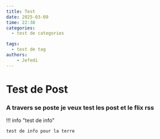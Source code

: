 ```yaml
---
title: Test
date: 2025-03-09
time: 22:38
categories:
  - test de categories

tags:
  - test de tag
authors:
    - Jefedi
---
```



# Test de Post 


### A travers se poste je veux test les post et le flix rss

!!! info "test de info"

    test de info pour la terre